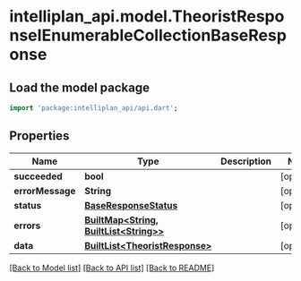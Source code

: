 # intelliplan_api.model.TheoristResponseIEnumerableCollectionBaseResponse

## Load the model package
```dart
import 'package:intelliplan_api/api.dart';
```

## Properties
Name | Type | Description | Notes
------------ | ------------- | ------------- | -------------
**succeeded** | **bool** |  | [optional] 
**errorMessage** | **String** |  | [optional] 
**status** | [**BaseResponseStatus**](BaseResponseStatus.md) |  | [optional] 
**errors** | [**BuiltMap&lt;String, BuiltList&lt;String&gt;&gt;**](BuiltList.md) |  | [optional] 
**data** | [**BuiltList&lt;TheoristResponse&gt;**](TheoristResponse.md) |  | [optional] 

[[Back to Model list]](../README.md#documentation-for-models) [[Back to API list]](../README.md#documentation-for-api-endpoints) [[Back to README]](../README.md)



